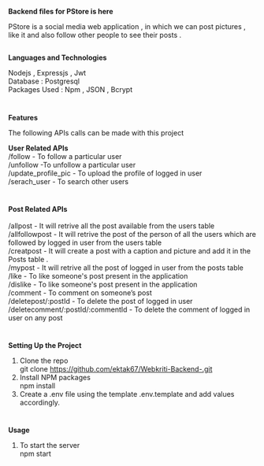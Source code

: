 **Backend files for PStore is here**

PStore is a social media web application , in which we can post pictures , like it and also follow other people to see their posts .

##
 **Languages and Technologies**
 
Nodejs , Expressjs , Jwt <br>
Database : Postgresql<br>
Packages Used : Npm , JSON  , Bcrypt  <br>

#
 ****Features**** <br>
 
The following APIs calls can be made with this project <br>

 **User Related APIs** <br>
/follow - To follow a particular user<br>
/unfollow -To unfollow a particular user <br>
/update_profile_pic - To upload the profile of logged in user <br>
/serach_user - To search other users<br>
#
 **Post Related APIs** <br><br>
/allpost  - It will retrive all the post available from the users table  <br>
/allfollowpost - It will retrive the post of the person of all the users which are followed by logged in user from the users table  <br>
/creatpost - It will create a post with a caption and picture and add it in the Posts table   .<br>
/mypost - It will retrive all the post of logged in user from the posts table  <br>
/like - To like someone's post  present in the application <br>
/dislike - To like someone's post  present in the application <br>
/comment - To comment on someone’s post <br>
/deletepost/:postId -  To delete the post of logged in user <br>
/deletecomment/:postId/:commentId - To delete the comment  of logged in user on any post <br>


#
 **Setting Up the Project**
<br>
1. Clone the repo<br>
git clone https://github.com/ektak67/Webkriti-Backend-.git<br>
2. Install NPM packages <br>
npm install<br>
3. Create a .env file using the template .env.template and add values accordingly.<br>
#
**Usage**
<br>
1. To start the server <br>
  npm  start<br> 
